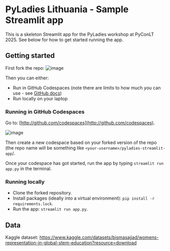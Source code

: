 # PyLadies Lithuania - Sample Streamlit app

This is a skeleton Streamlit app for the PyLadies workshop at PyConLT 2025. See below for how to get started running the app.




## Getting started

First fork the repo:
![image](https://github.com/user-attachments/assets/2f4a0336-c7c1-48e7-84ba-b76f4e6498bd)



Then you can either:

* Run in GitHub Codespaces (note there are limits to how much you can use - see [GitHub docs](https://docs.github.com/en/billing/managing-billing-for-your-products/managing-billing-for-github-codespaces/about-billing-for-github-codespaces))
* Run locally on your laptop


### Running in GitHub Codespaces

Go to: [http://github.com/codespaces](http://github.com/codespaces).

![image](https://github.com/user-attachments/assets/fd451695-56c0-4e40-aec6-d9c3e5376a2e)


Then create a new codespace based on your forked version of the repo (the repo name will be something like `<your-username>/pyladies-streamlit-app`/.

Once your codespace has got started, run the app by typing `streamlit run app.py` in the terminal.


### Running locally
* Clone the forked repository.
* Install packages (ideally into a virtual environment): `pip install -r requirements.lock`.
* Run the app: `streamlit run app.py`.


## Data
Kaggle dataset: https://www.kaggle.com/datasets/bismasajjad/womens-representation-in-global-stem-education?resource=download

